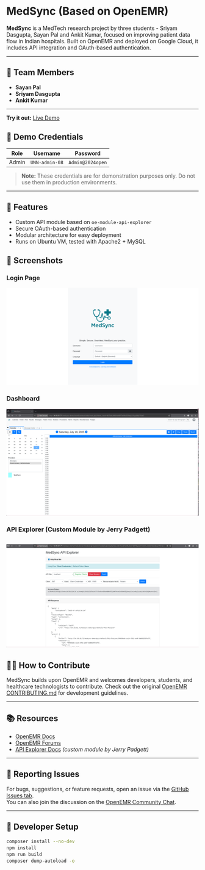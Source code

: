 # MedSync (Based on OpenEMR)

**MedSync** is a MedTech research project by three students - Sriyam Dasgupta, Sayan Pal and Ankit Kumar, focused on improving patient data flow in Indian hospitals. Built on OpenEMR and deployed on Google Cloud, it includes API integration and OAuth-based authentication.

---

## 🔧 Team Members

- **Sayan Pal**
- **Sriyam Dasgupta** 
- **Ankit Kumar** 

---
**Try it out:** [Live Demo](http://34.93.81.71/medsync-demo)

## 🔐 Demo Credentials

|  Role |    Username    |     Password     |
|-------|----------------|------------------|
| Admin | `UNN-admin-08` | `Admin@2024open` |

> **Note:** These credentials are for demonstration purposes only. Do not use them in production environments.

---

## 🚀 Features

- Custom API module based on `oe-module-api-explorer`
- Secure OAuth-based authentication
- Modular architecture for easy deployment
- Runs on Ubuntu VM, tested with Apache2 + MySQL

## 📸 Screenshots

### Login Page  
![Login Page](screenshots/image1.png)

### Dashboard  
![Dashboard](screenshots/image2.png)

### API Explorer (Custom Module by Jerry Padgett)
![API Explorer](screenshots/image3.png)
---

## 🧑‍💻 How to Contribute

MedSync builds upon OpenEMR and welcomes developers, students, and healthcare technologists to contribute. Check out the original [OpenEMR CONTRIBUTING.md](https://github.com/openemr/openemr/blob/master/CONTRIBUTING.md) for development guidelines.

---

## 📚 Resources

- [OpenEMR Docs](https://open-emr.org/wiki/index.php/Main_Page)
- [OpenEMR Forums](https://community.open-emr.org/)
- [API Explorer Docs](modules/oe-module-api-explorer/README.md) *(custom module by Jerry Padgett)*

---

## 🐞 Reporting Issues

For bugs, suggestions, or feature requests, open an issue via the [GitHub Issues tab](https://github.com/sayanx64/medsync-demo/issues).  
You can also join the discussion on the [OpenEMR Community Chat](https://www.open-emr.org/chat/).

---

## 🧪 Developer Setup

```bash
composer install --no-dev
npm install
npm run build
composer dump-autoload -o
